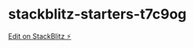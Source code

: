 # stackblitz-starters-t7c9og

[Edit on StackBlitz ⚡️](https://stackblitz.com/edit/stackblitz-starters-t7c9og)